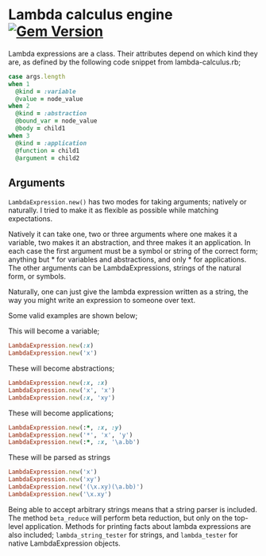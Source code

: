 Lambda calculus engine [![Gem Version](https://badge.fury.io/rb/lambda-calculus.png)](http://badge.fury.io/rb/lambda-calculus)
======================

Lambda expressions are a class. Their attributes depend on which kind they are, as defined by the following code snippet from lambda-calculus.rb;

```ruby
case args.length
when 1
  @kind = :variable
  @value = node_value
when 2
  @kind = :abstraction
  @bound_var = node_value
  @body = child1
when 3
  @kind = :application
  @function = child1
  @argument = child2
```
Arguments
---------
`LambdaExpression.new()` has two modes for taking arguments; natively or naturally. I tried to make it as flexible as possible while matching expectations.

Natively it can take one, two or three arguments where one makes it a variable, two makes it an abstraction, and three makes it an application. In each case the first argument must be a symbol or string of the correct form; anything but * for variables and abstractions, and only * for applications. The other arguments can be LambdaExpressions, strings of the natural form, or symbols.

Naturally, one can just give the lambda expression written as a string, the way you might write an expression to someone over text.

Some valid examples are shown below;

This will become a variable;
```ruby
LambdaExpression.new(:x)
LambdaExpression.new('x')
```
These will become abstractions;
```ruby
LambdaExpression.new(:x, :x)
LambdaExpression.new('x', 'x')
LambdaExpression.new(:x, 'xy')
```
These will become applications;
```ruby
LambdaExpression.new(:*, :x, :y)
LambdaExpression.new('*', 'x', 'y')
LambdaExpression.new(:*, :x, '\a.bb')
```
These will be parsed as strings
```ruby
LambdaExpression.new('x')
LambdaExpression.new('xy')
LambdaExpression.new('(\x.xy)(\a.bb)')
LambdaExpression.new('\x.xy')
```

Being able to accept arbitrary strings means that a string parser is included.
The method `beta_reduce` will perform beta reduction, but only on the top-level application.
Methods for printing facts about lambda expressions are also included; `lambda_string_tester` for strings, and `lambda_tester` for native LambdaExpression objects.
